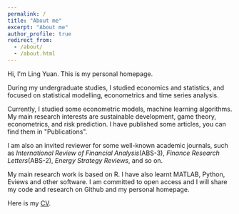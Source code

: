 ```yaml
---
permalink: /
title: "About me"
excerpt: "About me"
author_profile: true
redirect_from: 
  - /about/
  - /about.html
---
```


Hi, I'm Ling Yuan. This is my personal homepage.

During my undergraduate studies, I studied economics and statistics, and focused on statistical modelling, econometrics and time series analysis.

Currently, I studied some econometric models, machine learning algorithms. My main research interests are sustainable development, game theory, econometrics, and risk prediction. I have published some articles, you can find them in "Publications".

I am also an invited reviewer for some well-known academic journals, such as *International Review of Financial Analysis*(ABS-3), *Finance Research Letters*(ABS-2), *Energy Strategy Reviews*, and so on.

My main research work is based on R. I have also learnt MATLAB, Python, Eviews and other software. I am committed to open access and I will share my code and research on Github and my personal homepage.

Here is my [CV](../assets/Ling_CV__1_.pdf).
